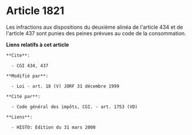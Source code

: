 # Article 1821

Les infractions aux dispositions du deuxième alinéa de l'article 434 et de l'article 437 sont punies des peines prévues au
code de la consommation.

**Liens relatifs à cet article**

	**Cite**:

	  - CGI 434, 437

	**Modifié par**:

	  - Loi - art. 18 (V) JORF 31 décembre 1999

	**Cité par**:

	  - Code général des impôts, CGI. - art. 1753 (VD)

	**Liens**:

	  - HISTO: Edition du 31 mars 2000
